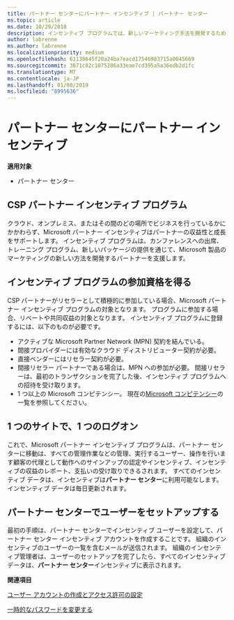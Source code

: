 ```yaml
---
title: パートナー センターにパートナー インセンティブ | パートナー センター
ms.topic: article
ms.date: 10/29/2018
description: インセンティブ プログラムでは、新しいマーケティング手法を開発するための支援、トレーニングの提供などを通じてパートナーを支援します。
author: labrenne
ms.author: labrenne
ms.localizationpriority: medium
ms.openlocfilehash: 61138645f20a24ba7eacd17546983715a0045669
ms.sourcegitcommit: 3871c82c1075206a33eae7cd395a5a36edb2d1fc
ms.translationtype: MT
ms.contentlocale: ja-JP
ms.lasthandoff: 01/08/2019
ms.locfileid: "8995636"
---
```

# <a name="partner-incentives-is-now-on-partner-center"></a>パートナー センターにパートナー インセンティブ 

**適用対象**

-  パートナー センター

## <a name="the-csp-partner-incentives-program"></a>CSP パートナー インセンティブ プログラム

クラウド、オンプレミス、またはその間のどの場所でビジネスを行っているかにかかわらず、Microsoft パートナー インセンティブはパートナーの収益性と成長をサポートします。 インセンティブ プログラムは、カンファレンスへの出席、トレーニング プログラム、新しいパッケージの提供を通じて、Microsoft 製品のマーケティングの新しい方法を開発するパートナーを支援します。 

## <a name="qualify-for-the-incentives-program"></a>インセンティブ プログラムの参加資格を得る

CSP パートナーがリセラーとして積極的に参加している場合、Microsoft パートナー インセンティブ プログラムの対象となります。
プログラムに参加する場合、リベートや共同収益の対象となります。 インセンティブ プログラムに登録するには、以下のものが必要です。 
- アクティブな Microsoft Partner Network (MPN) 契約を結んでいる。  
- 間接プロバイダーには有効なクラウド ディストリビューター契約が必要。
- 直接ベンダーにはリセラー契約が必要。
- 間接リセラー パートナーである場合は、MPN への参加が必要。 間接リセラーは、最初のトランザクションを完了した後、インセンティブ プログラムへの招待を受け取ります。 
- 1 つ以上の Microsoft コンピテンシー。 現在の[Microsoft コンピテンシー](competencies.md)の一覧を参照してください。

## <a name="one-site-one-log-on"></a>1 つのサイトで、1 つのログオン

これで、Microsoft パートナー インセンティブ プログラムは、パートナー センターに移動は、すべての管理作業などの管理、実行するユーザー、操作を行います顧客の代理として動作へのサインアップの認定やインセンティブ、インセンティブの収益のレポート、支払いの受け取りできるされます。 すべてのインセンティブ データは、インセンティブは**パートナー センター**に利用可能なします。 インセンティブ データは毎日更新されます。
 
## <a name="set-your-users-up-in-partner-center"></a>パートナー センターでユーザーをセットアップする
 
最初の手順は、パートナー センターでインセンティブ ユーザーを設定して、パートナー センター インセンティブ アカウントを作成することです。 組織のインセンティブのユーザーの一覧を含むメールが送信されます。 組織のインセンティブ管理者は、ユーザーのセットアップを完了したら、すべてのインセンティブ データは、**パートナー センター**インセンティブに表示されます。

**関連項目**

[ユーザー アカウントの作成とアクセス許可の設定](create-user-accounts-and-set-permissions.md)

[一時的なパスワードを変更する](change-your-temporary-password.md)

